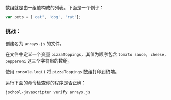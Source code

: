 数组就是由一组值构成的列表。下面是一个例子：

```js
var pets = ['cat', 'dog', 'rat'];
```

### 挑战：

创建名为 `arrays.js` 的文件。

在文件中定义一个变量 `pizzaToppings`，其值为顺序包含 `tomato sauce, cheese, pepperoni` 这三个字符串的数组。

使用 `console.log()` 将 `pizzaToppings` 数组打印到终端。

运行下面的命令检查你的程序是否正确：

```bash
jschool-javascripter verify arrays.js
```

